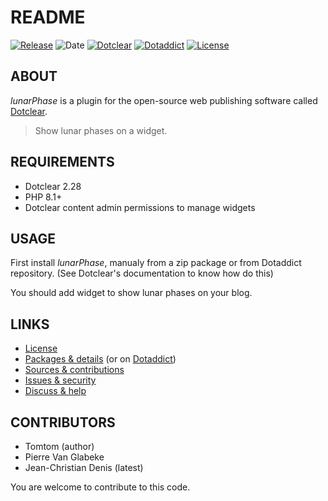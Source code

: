 # README

[![Release](https://img.shields.io/github/v/release/jcdenis/lunarPhase?color=lightblue)](https://github.com/JcDenis/lunarPhase/releases)
![Date](https://img.shields.io/github/release-date/jcdenis/lunarPhase?color=red)
[![Dotclear](https://img.shields.io/badge/dotclear-v2.33-137bbb.svg)](https://fr.dotclear.org/download)
[![Dotaddict](https://img.shields.io/badge/dotaddict-official-9ac123.svg)](https://plugins.dotaddict.org/dc2/details/lunarPhase)
[![License](https://img.shields.io/github/license/jcdenis/lunarPhase?color=white)](https://github.com/JcDenis/lunarPhase/blob/master/LICENSE)

## ABOUT

_lunarPhase_ is a plugin for the open-source web publishing software called [Dotclear](https://www.dotclear.org).

> Show lunar phases on a widget.

## REQUIREMENTS

* Dotclear 2.28
* PHP 8.1+
* Dotclear content admin permissions to manage widgets

## USAGE

First install _lunarPhase_, manualy from a zip package or from 
Dotaddict repository. (See Dotclear's documentation to know how do this)

You should add widget to show lunar phases on your blog.

## LINKS

* [License](https://github.com/JcDenis/lunarPhase/blob/master/LICENSE)
* [Packages & details](https://github.com/JcDenis/lunarPhase/releases) (or on [Dotaddict](https://plugins.dotaddict.org/dc2/details/lunarPhase))
* [Sources & contributions](https://github.com/JcDenis/lunarPhase)
* [Issues & security](https://github.com/JcDenis/lunarPhase/issues)
* [Discuss & help](http://forum.dotclear.org/viewtopic.php?pid=332971#p332971)

## CONTRIBUTORS

* Tomtom (author)
* Pierre Van Glabeke
* Jean-Christian Denis (latest)

You are welcome to contribute to this code.
